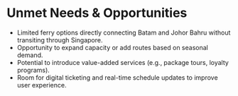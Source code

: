 # Unmet Needs & Opportunities

- Limited ferry options directly connecting Batam and Johor Bahru without transiting through Singapore.
- Opportunity to expand capacity or add routes based on seasonal demand.
- Potential to introduce value-added services (e.g., package tours, loyalty programs).
- Room for digital ticketing and real-time schedule updates to improve user experience.
